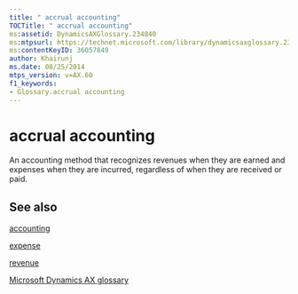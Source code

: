 ```yaml
---
title: " accrual accounting"
TOCTitle: " accrual accounting"
ms:assetid: DynamicsAXGlossary.234840
ms:mtpsurl: https://technet.microsoft.com/library/dynamicsaxglossary.234840(v=AX.60)
ms:contentKeyID: 36057849
author: Khairunj
ms.date: 08/25/2014
mtps_version: v=AX.60
f1_keywords:
- Glossary.accrual accounting
---
```


# accrual accounting

An accounting method that recognizes revenues when they are earned and expenses when they are incurred, regardless of when they are received or paid.

## See also

[accounting](accounting.md)

[expense](expense.md)

[revenue](revenue.md)

[Microsoft Dynamics AX glossary](glossary/microsoft-dynamics-ax-glossary.md)

  


